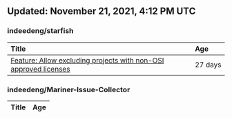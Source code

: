 ## Updated: November 21, 2021, 4:12 PM UTC


### indeedeng/starfish
|**Title**|**Age**|
|:----|:----|
|[Feature: Allow excluding projects with non-OSI approved licenses](https://github.com/indeedeng/starfish/issues/126)|27&nbsp;days|


### indeedeng/Mariner-Issue-Collector
|**Title**|**Age**|
|:----|:----|